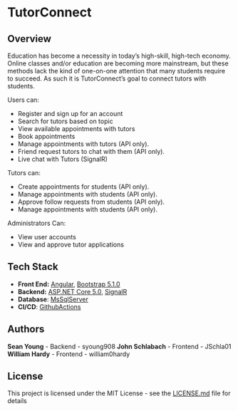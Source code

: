 # TutorConnect

## Overview
Education has become a necessity in today’s high-skill, high-tech economy. Online classes and/or education are becoming more mainstream, but these methods lack the kind of one-on-one attention that many students require to succeed. As such it is TutorConnect’s goal to connect tutors with students.

Users can:
- Register and sign up for an account
- Search for tutors based on topic
- View available appointments with tutors
- Book appointments
- Manage appointments with tutors (API only).
- Friend request tutors to chat with them (API only).
- Live chat with Tutors (SignalR)

Tutors can:
- Create appointments for students (API only).
- Manage appointments with students (API only).
- Approve follow requests from students (API only).
- Manage appointments with students (API only).

Administrators Can:
- View user accounts
- View and approve tutor applications

## Tech Stack
 - **Front End:** [Angular](https://angular.io/), [Bootstrap 5.1.0](https://getbootstrap.com/)
 - **Backend:** [ASP.NET Core 5.0](https://docs.microsoft.com/en-us/aspnet/core/?view=aspnetcore-5.0), [SignalR](https://dotnet.microsoft.com/apps/aspnet/signalr)
 - **Database**: [MsSqlServer](https://www.microsoft.com/en-us/sql-server/sql-server-downloads)
 - **CI/CD**: [GithubActions](https://github.com/features/actions)


## Authors
**Sean Young** - Backend - syoung908
**John Schlabach** - Frontend - JSchla01
**William Hardy** - Frontend - william0hardy

## License

This project is licensed under the MIT License - see the [LICENSE.md](LICENSE.md) file for details
